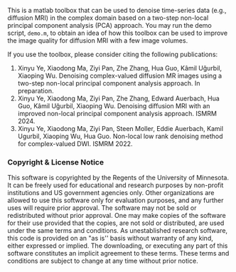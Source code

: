  This is a matlab toolbox that can be used to denoise time-series data (e.g., diffusion MRI) in the complex domain based on a two-step non-local principal component analysis (PCA) approach. 
 You may run the demo script, `demo.m`, to obtain an idea of how this toolbox can be used to improve the image quality for diffusion MRI with a few image volumes. 

If you use the toolbox, please consider citing the following publications:

1) Xinyu Ye, Xiaodong Ma, Ziyi Pan, Zhe Zhang, Hua Guo, Kâmil Uğurbil, Xiaoping Wu. Denoising complex-valued diffusion MR images using a two-step non-local principal component analysis approach. In preparation.
2) Xinyu Ye, Xiaodong Ma, Ziyi Pan, Zhe Zhang, Edward Auerbach, Hua Guo, Kâmil Uğurbil, Xiaoping Wu. Denoising diffusion MRI with an improved non-local principal component analysis approach. ISMRM 2024.
3) Xinyu Ye, Xiaodong Ma, Ziyi Pan, Steen Moller, Eddie Auerbach, Kamil Ugurbil, Xiaoping Wu, Hua Guo. Non-local low rank denoising method for complex-valued DWI. ISMRM 2022.



### Copyright & License Notice
This software is copyrighted by the Regents of the University of Minnesota. It can be freely used for educational and research purposes by non-profit institutions and US government agencies only. Other organizations are allowed to use this software only for evaluation purposes, and any further uses will require prior approval. The software may not be sold or redistributed without prior approval. One may make copies of the software for their use provided that the copies, are not sold or distributed, are used under the same terms and conditions. As unestablished research software, this code is provided on an "as is'' basis without warranty of any kind, either expressed or implied. The downloading, or executing any part of this software constitutes an implicit agreement to these terms. These terms and conditions are subject to change at any time without prior notice.
